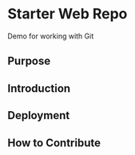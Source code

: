 # Starter Web Repo

Demo for working with Git 

## Purpose

## Introduction

## Deployment

## How to Contribute